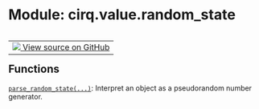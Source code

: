 <div itemscope itemtype="http://developers.google.com/ReferenceObject">
<meta itemprop="name" content="cirq.value.random_state" />
<meta itemprop="path" content="Stable" />
</div>

# Module: cirq.value.random_state

<!-- Insert buttons and diff -->

<table class="tfo-notebook-buttons tfo-api" align="left">

<td>
  <a target="_blank" href="https://github.com/quantumlib/cirq/tree/master/cirq/value/random_state.py">
    <img src="https://www.tensorflow.org/images/GitHub-Mark-32px.png" />
    View source on GitHub
  </a>
</td>
</table>







## Functions

[`parse_random_state(...)`](../../cirq/value/parse_random_state.md): Interpret an object as a pseudorandom number generator.

